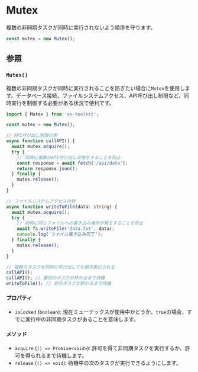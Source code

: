# Mutex

複数の非同期タスクが同時に実行されないよう順序を守ります。

```typescript
const mutex = new Mutex();
```

## 参照

### `Mutex()`

複数の非同期タスクが同時に実行されることを防ぎたい場合に`Mutex`を使用します。データベース接続、ファイルシステムアクセス、API呼び出し制限など、同時実行を制御する必要がある状況で便利です。

```typescript
import { Mutex } from 'es-toolkit';

const mutex = new Mutex();

// API呼び出し制限の例
async function callAPI() {
  await mutex.acquire();
  try {
    // 同時に複数のAPI呼び出しが発生することを防止
    const response = await fetch('/api/data');
    return response.json();
  } finally {
    mutex.release();
  }
}

// ファイルシステムアクセスの例
async function writeToFile(data: string) {
  await mutex.acquire();
  try {
    // 同時に同じファイルへの書き込み操作が発生することを防止
    await fs.writeFile('data.txt', data);
    console.log('ファイル書き込み完了');
  } finally {
    mutex.release();
  }
}

// 複数のタスクを同時に呼び出しても順次実行される
callAPI();
callAPI(); // 最初のタスクが終わるまで待機
writeToFile(); // 前のタスクが終わるまで待機
```

#### プロパティ

- `isLocked` (`boolean`): 現在ミューテックスが使用中かどうか。`true`の場合、すでに実行中の非同期タスクがあることを意味します。

#### メソッド

- `acquire` (`() => Promise<void>`): 許可を得て非同期タスクを実行するか、許可を得られるまで待機します。
- `release` (`() => void`): 待機中の次のタスクが実行できるようにします。
